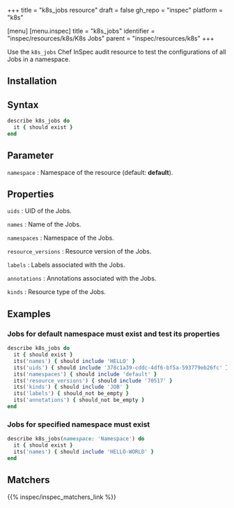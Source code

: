 +++
title = "k8s_jobs resource"
draft = false
gh_repo = "inspec"
platform = "k8s"

[menu]
[menu.inspec]
title = "k8s_jobs"
identifier = "inspec/resources/k8s/K8s Jobs"
parent = "inspec/resources/k8s"
+++

Use the `k8s_jobs` Chef InSpec audit resource to test the configurations of all Jobs in a namespace.

## Installation

## Syntax

```ruby
describe k8s_jobs do
  it { should exist }
end
```

## Parameter

`namespace`
: Namespace of the resource (default: **default**).

## Properties

`uids`
: UID of the Jobs.

`names`
: Name of the Jobs.

`namespaces`
: Namespace of the Jobs.

`resource_versions`
: Resource version of the Jobs.

`labels`
: Labels associated with the Jobs.

`annotations`
: Annotations associated with the Jobs.

`kinds`
: Resource type of the Jobs.

## Examples

### Jobs for default namespace must exist and test its properties

```ruby
describe k8s_jobs do
  it { should exist }
  its('names') { should include 'HELLO' }
  its('uids') { should include '378c1a39-cddc-4df6-bf5a-593779eb26fc' }
  its('namespaces') { should include 'default' }
  its('resource_versions') { should include '70517' }
  its('kinds') { should include 'JOB' }
  its('labels') { should_not be_empty }
  its('annotations') { should_not be_empty }
end
```

### Jobs for specified namespace must exist

```ruby
describe k8s_jobs(namespace: 'Namespace') do
  it { should exist }
  its('names') { should include 'HELLO-WORLD' }
end
```

## Matchers

{{% inspec/inspec_matchers_link %}}
